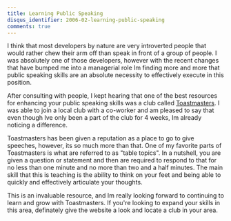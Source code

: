 ```yaml
---
title: Learning Public Speaking
disqus_identifier: 2006-02-learning-public-speaking
comments: true
---
```


I think that most developers by nature are very introverted people that would rather chew their arm off than speak in front of a group of people. I was absolutely one of those developers, however with the recent changes that have bumped me into a managerial role Im finding more and more that public speaking skills are an absolute necessity to effectively execute in this position.

After consulting with people, I kept hearing that one of the best resources for enhancing your public speaking skills was a club called [Toastmasters][1]. I was able to join a local club with a co-worker and am pleased to say that even though Ive only been a part of the club for 4 weeks, Im already noticing a difference.

Toastmasters has been given a reputation as a place to go to give speeches, however, its so much more than that. One of my favorite parts of Toastmasters is what are referred to as "table topics". In a nutshell, you are given a question or statement and then are required to respond to that for no less than one minute and no more than two and a half minutes. The main skill that this is teaching is the ability to think on your feet and being able to quickly and effectively articulate your thoughts.

This is an invaluable resource, and Im really looking forward to continuing to learn and grow with Toastmasters. If you're looking to expand your skills in this area, definately give the website a look and locate a club in your area.

[1]:http://www.toastmasters.org
